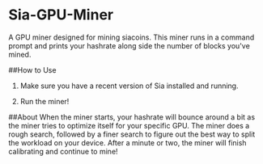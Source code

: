 # Sia-GPU-Miner
A GPU miner designed for mining siacoins. This miner runs in a command prompt and prints your hashrate along side the number of blocks you've mined.

##How to Use
1) Make sure you have a recent version of Sia installed and running.

2) Run the miner!

##About
When the miner starts, your hashrate will bounce around a bit as the miner tries to optimize itself for your specific GPU.
The miner does a rough search, followed by a finer search to figure out the best way to split the workload on your device. After a minute or two, the miner will finish calibrating and continue to mine!
